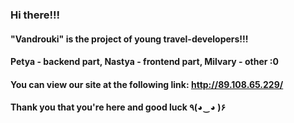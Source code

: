### Hi there!!!
#### "Vandrouki" is the project of young travel-developers!!!
#### Petya - backend part, Nastya - frontend part, Milvary - other :0
#### You can view our site at the following link: http://89.108.65.229/
#### Thank you that you're here and good luck ٩(◕‿◕ )۶
